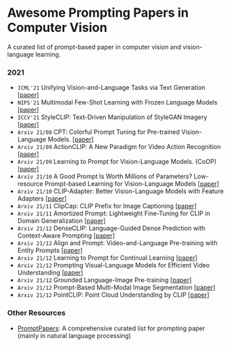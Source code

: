 # Awesome Prompting Papers in Computer Vision
A curated list of prompt-based paper in computer vision and vision-language learning.

### 2021

- `ICML'21` Unifying Vision-and-Language Tasks via Text Generation [[paper]](https://arxiv.org/abs/2102.02779)
- `NIPS'21` Multimodal Few-Shot Learning with Frozen Language Models	[[paper]](https://arxiv.org/abs/2106.13884)
- `ICCV'21` StyleCLIP: Text-Driven Manipulation of StyleGAN Imagery	 [[paper]](https://arxiv.org/abs/2103.17249)
- `Arxiv 21/08` CPT: Colorful Prompt Tuning for Pre-trained Vision-Language Models.	 [[paper]](https://arxiv.org/abs/2109.11797)
- `Arxiv 21/09` ActionCLIP: A New Paradigm for Video Action Recognition [[paper]](https://arxiv.org/abs/2109.08472)
- `Arxiv 21/09` Learning to Prompt for Vision-Language Models. (CoOP)	[[paper]](https://arxiv.org/abs/2109.01134)
- `Arxiv 21/10` A Good Prompt Is Worth Millions of Parameters? Low-resource Prompt-based Learning for Vision-Language Models	[[paper]](https://arxiv.org/abs/2110.08484)
- `Arxiv 21/10` CLIP-Adapter: Better Vision-Language Models with Feature Adapters [[paper]](https://arxiv.org/abs/2110.04544)
- `Arxiv 21/11` ClipCap: CLIP Prefix for Image Captioning	[[paper]](https://arxiv.org/abs/2111.09734)
- `Arxiv 21/11` Amortized Prompt: Lightweight Fine-Tuning for CLIP in Domain Generalization [[paper]](https://arxiv.org/abs/2111.12853)
- `Arxiv 21/12` DenseCLIP: Language-Guided Dense Prediction with Context-Aware Prompting	[[paper]](https://arxiv.org/pdf/2112.01518.pdf)
- `Arxiv 21/12` Align and Prompt: Video-and-Language Pre-training with Entity Prompts [[paper]](https://arxiv.org/abs/2112.09583)
- `Arxiv 21/12` Learning to Prompt for Continual Learning	 [[paper]](https://arxiv.org/abs/2112.08654)
- `Arxiv 21/12` Prompting Visual-Language Models for Efficient Video Understanding [[paper]](https://arxiv.org/abs/2112.04478)
- `Arxiv 21/12` Grounded Language-Image Pre-training [[paper]](https://arxiv.org/pdf/2112.03857.pdf)
- `Arxiv 21/12` Prompt-Based Multi-Modal Image Segmentation	[[paper]](https://arxiv.org/abs/2112.10003)
- `Arxiv 21/12` PointCLIP: Point Cloud Understanding by CLIP	[[paper]](https://arxiv.org/pdf/2112.02413.pdf)

### Other Resources 
- [PromptPapers](https://github.com/thunlp/PromptPapers): A comprehensive curated list for prompting paper (mainly in natural language processing)
